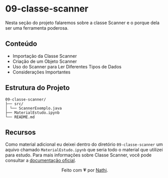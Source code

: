# 09-classe-scanner

Nesta seção do projeto falaremos sobre a classe Scanner e o porque dela ser uma ferramenta poderosa.

## Conteúdo

- Importação da Classe Scanner
- Criação de um Objeto Scanner
- Uso do Scanner para Ler Diferentes Tipos de Dados
- Considerações Importantes

## Estrutura do Projeto

```bs
09-classe-scanner/
├── src/
│ └── ScannerExemplo.java
├── MaterialEstudo.ipynb
└── README.md
```

## Recursos

Como material adicional eu deixei dentro do diretório `09-classe-scanner` um aquivo chamado `MaterialEstudo.ipynb` que seria todo o material que utilizei para estudo. Para mais informações sobre Classe Scanner, você pode consultar a [documentação oficial](https://docs.oracle.com/en/java/javase/11/docs/api/java.base/java/util/Scanner.html).

<div align="center">Feito com 💗 por <a href="https://github.com/nathaliacappellini">Nathi</a>.</div>
